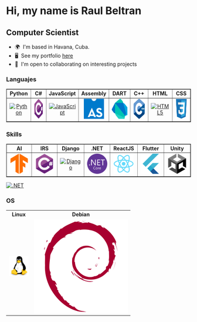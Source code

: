Hi, my name is Raul Beltran
================================

Computer Scientist
------------------------
* 🌍  I'm based in Havana, Cuba.
* 🖥️  See my portfolio [here](https://rb58853.github.io/CV/)
* 🤝  I'm open to collaborating on interesting projects




### Languajes
<table width="auto" border="1" cellspacing="0" cellpadding="0">
    <tr>  
        <td width="60" align="center">
            <b>Python</b>
        </td>
        <td width="60px" align="center">
            <b>C#</b>
        </td>
        <td width="60" align="center">
            <b>JavaScript</b>
        </td>
        <td width="60" align="center">
            <b>Assembly</b>
        </td>
        <td width="60" align="center">
            <b>DART</b>
        </td>
        <td width="60" align="center">
            <b>C++</b>
        </td>
        <td width="60" align="center">
            <b>HTML</b>
        </td>
        <td width="60" align="center">
            <b>CSS</b>
        </td>
    </tr>
    <tr>  
        <td width="60" align="center">
            <a href="https://www.python.org/" target="_blank" rel="noreferrer">
                <img src="https://raw.githubusercontent.com/danielcranney/readme-generator/main/public/icons/skills/python-colored.svg" width="55" height="55" alt="Python" />
            </a>
        </td>
        <td width="60" align="center">
            <a href="https://docs.microsoft.com/en-us/dotnet/csharp/" target="_blank" rel="noreferrer"><img src="https://raw.githubusercontent.com/devicons/devicon/master/icons/csharp/csharp-original.svg" width="55" height="55" alt="C#" /></a>
        </td>
        <td width="60" align="center">
            <a href="https://developer.mozilla.org/en-US/docs/Web/JavaScript" target="_blank" rel="noreferrer"><img src="https://raw.githubusercontent.com/danielcranney/readme-generator/main/public/icons/skills/javascript-colored.svg" width="55" height="55" alt="JavaScript" /></a>
        </td>
        <td width="60" align="center">
            <a href="" target="_blank" rel="noreferrer"><img src="https://github.com/rb58853/rb58853/raw/main/assets/asm.svg" width="55" height="55" alt="MIPS" /></a>
        </td>
         <td width="60" align="center">
            <a href=""target="_blank" rel="noreferrer"><img src="https://raw.githubusercontent.com/devicons/devicon/master/icons/dart/dart-original.svg" width="55" height="55" alt="C#" /></a>
        </td>
         <td width="60" align="center">
            <a href=""target="_blank" rel="noreferrer"><img src="https://raw.githubusercontent.com/devicons/devicon/master/icons/cplusplus/cplusplus-original.svg" width="55" height="55" alt="C#" /></a>
        </td>
        <td width="60" align="center">
            <a href="https://developer.mozilla.org/en-US/docs/Glossary/HTML5" target="_blank" rel="noreferrer"><img src="https://raw.githubusercontent.com/danielcranney/readme-generator/main/public/icons/skills/html5-colored.svg" width="55" height="55" alt="HTML5" /></a>
        </td>
        <td width="60" align="center">
            <a href="" target="_blank" rel="noreferrer"><img src="https://raw.githubusercontent.com/devicons/devicon/master/icons/css3/css3-original.svg" width="55" height="55" alt="C#" /></a>
        </td>
    </tr>
</table>

### Skills
<table width="auto" border="1" cellspacing="0" cellpadding="0">
    <tr>  
        <td width="60" align="center">
            <b>AI</b>
        </td>
        <td width="60" align="center">
            <b>IRS</b>
        </td>
        <td width="60" align="center">
            <b>Django</b>
        </td>
        <td width="60px" align="center">
            <b>.NET</b>
        </td>
        <td width="60" align="center">
            <b>ReactJS</b>
        </td>
        <td width="60" align="center">
            <b>Flutter</b>
        </td>
        <td width="60" align="center">
            <b>Unity</b>
        </td>
    </tr>
    <tr>  
        <td width="60" align="center">
            <a href="" target="_blank" rel="noreferrer">
                <img src="https://github.com/devicons/devicon/raw/master/icons/tensorflow/tensorflow-original.svg" width="55" height="55" alt="Python" />
            </a>
        </td>
        <td width="60" align="center">
            <a href="" target="_blank" rel="noreferrer"><img src="https://raw.githubusercontent.com/devicons/devicon/master/icons/csharp/csharp-original.svg" width="55" height="55" alt="C#" /></a>
        </td>
        <td width="60" align="center">
            <a href="https://www.djangoproject.com" target="_blank" rel="noreferrer"><img src="https://raw.githubusercontent.com/danielcranney/readme-generator/main/public/icons/skills/django-colored.svg" width="55" height="55" alt="Django" /></a>
        </td>
        <td width="60" align="center">
            <a href="" target="_blank" rel="noreferrer"><img src="https://raw.githubusercontent.com/devicons/devicon/master/icons/dotnetcore/dotnetcore-original.svg" width="55" height="55" alt="MIPS" /></a>
        </td>
         <td width="60" align="center">
            <a href=""target="_blank" rel="noreferrer"><img src="https://raw.githubusercontent.com/devicons/devicon/master/icons/react/react-original.svg" width="55" height="55" alt="C#" /></a>
        </td>
         <td width="60" align="center">
            <a href=""target="_blank" rel="noreferrer"><img src="https://raw.githubusercontent.com/devicons/devicon/master/icons/flutter/flutter-original.svg" width="55" height="55" alt="C#" /></a>
        </td>
        <td width="60" align="center">
            <a href="" target="_blank" rel="noreferrer"><img src="https://raw.githubusercontent.com/devicons/devicon/master/icons/unity/unity-original.svg" width="55" height="55" alt="HTML5" /></a>
        </td>
    </tr>
</table>

<div align="left" gap="100">

<a href="https://dotnet.microsoft.com/en-us/" target="_blank" rel="noreferrer"><img src="https://raw.githubusercontent.com/danielcranney/readme-generator/main/public/icons/skills/dot-net-colored.svg" width="36" height="36" alt=".NET" /></a>

</div>


### OS
<table width="auto" border="0" cellspacing="0" cellpadding="0">
    <tr>  
        <td align="center">
            <b>Linux</b>
        </td>
        <td align="center">
            <b>Debian</b>
        </td>
    </tr>
    <tr>  
        <td width="fill-content" align="center">
            <a href = "https://www.privacyguides.org/en/os/linux-overview/#:~:text=Linux%20is%20an%20open%2Dsource,computers%20from%20the%20ground%20up."> <img src="https://raw.githubusercontent.com/devicons/devicon/master/icons/linux/linux-original.svg" title="Linux" alt="Linux" width="55" height="55"/> </a> 
        </td>
        <td width="fill-content" align="center">
            <a href = "https://operavps.com/blog/what-is-debian/#:~:text=Debian%20is%20free%2C%20open%2Dsource,Linux%20are%20based%20on%20it."><img src="https://raw.githubusercontent.com/devicons/devicon/master/icons/debian/debian-original.svg"/> </a> 
        </td>
    </tr>
</table>